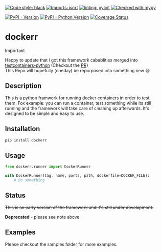 
[![Code style: black](https://img.shields.io/badge/code%20style-black-000000.svg)](https://github.com/psf/black) [![Imports: isort](https://img.shields.io/badge/%20imports-isort-%231674b1?style=flat&labelColor=ef8336)](https://pycqa.github.io/isort/) [![linting: pylint](https://img.shields.io/badge/linting-pylint-yellowgreen)](https://github.com/pylint-dev/pylint) [![Checked with mypy](http://www.mypy-lang.org/static/mypy_badge.svg)](http://mypy-lang.org/)

[![PyPI - Version](https://img.shields.io/pypi/v/dockerr.svg?logo=pypi&label=PyPI&logoColor=gold)](https://pypi.org/project/dockerr/) [![PyPI - Python Version](https://img.shields.io/pypi/pyversions/dockerr.svg?logo=python&label=Python&logoColor=gold)](https://pypi.org/project/dockerr/) [![Coverage Status](https://coveralls.io/repos/github/Tranquility2/dockerr/badge.svg?branch=master)](https://coveralls.io/github/Tranquility2/dockerrr?branch=master)

# dockerr

> [!IMPORTANT]
> Happy to update that I got this framework cabablities merged into [testcontainers-python](https://github.com/testcontainers/testcontainers-python)
> (Checkout the [PR](https://github.com/testcontainers/testcontainers-python/pull/585))  
> This Repo will hopefully (oneday) be reporposed into something new 😃

## Description

This is a python framwork for running docker containers in order to test them.
Fox example: you can run a container, test something while its still running and the framework will take care of cleaning up afterwards.
It's designed to be simple and easy to use.

## Installation

```bash
pip install dockerr
```

## Usage

```python
from dockerr.runner import DockerRunner

with DockerRunner(tag, name, ports, path, dockerfile=DOCKER_FILE):
    # Do something
```

## Status
~~This is an early version of the framework and it's still under development.~~

**Deprecated** - please see note above

## Examples
Please checkout the samples folder for more examples.
